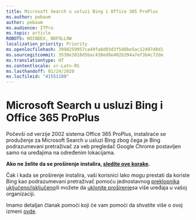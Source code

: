 ```yaml
---
title: Microsoft Search u usluzi Bing i Office 365 ProPlus
ms.author: pebaum
author: pebaum
ms.audience: ITPro
ms.topic: article
ROBOTS: NOINDEX, NOFOLLOW
localization_priority: Priority
ms.openlocfilehash: 3998259957ca49fa8d93d3f5d8be5ac12497d8d1
ms.sourcegitcommit: 3530e3818d5bac438ed8e402b394a7ef3b4c72de
ms.translationtype: HT
ms.contentlocale: sr-Latn-RS
ms.lasthandoff: 01/24/2020
ms.locfileid: "41551180"
---
```

# <a name="microsoft-search-in-bing-and-office-365-proplus"></a>Microsoft Search u usluzi Bing i Office 365 ProPlus

Počevši od verzije 2002 sistema Office 365 ProPlus, instaliraće se produženje za Microsoft Search u usluzi Bing zbog čega je Bing podrazumevani pretraživač za veb pregledač Google Chrome postavljen samo na uređajima na određenim lokacijama.

**Ako ne želite da se proširenje instalira, [sledite ove korake](https://docs.microsoft.com/deployoffice/microsoft-search-bing#how-to-exclude-the-extension-for-microsoft-search-in-bing-from-being-installed).**

Čak i kada se proširenje instalira, vaši korisnici lako mogu prestati da koriste Bing kao podrazumevani pretraživač pomoću jednostavnog [preklopnika uključeno/isključeno](https://docs.microsoft.com/deployoffice/microsoft-search-bing#change-whether-bing-is-the-default-search-engine-for-google-chrome)ili možete da [uklonite proširenje](https://docs.microsoft.com/deployoffice/microsoft-search-bing#how-to-remove-the-extension-after-its-been-installed)sa više uređaja u vašoj organizaciji.

Imamo detaljan članak pomoći koji će vam pomoći da shvatite više o ovoj izmeni [ovde](https://docs.microsoft.com/deployoffice/microsoft-search-bing).